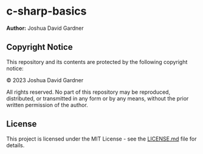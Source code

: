 # c-sharp-basics

**Author:** Joshua David Gardner

## Copyright Notice

This repository and its contents are protected by the following copyright notice:

© 2023 Joshua David Gardner

All rights reserved. No part of this repository may be reproduced, distributed, or transmitted in any form or by any means, without the prior written permission of the author.

## License

This project is licensed under the MIT License - see the [LICENSE.md](LICENSE.md) file for details.
